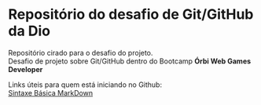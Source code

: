 # Repositório do desafio de Git/GitHub da Dio
Repositório cirado para o desafio do projeto.<br>
Desafio de projeto sobre Git/GitHub dentro do Bootcamp **Órbi Web Games Developer**

Links úteis para quem está iniciando no Github:<br>
[Sintaxe Básica MarkDown](https://www.markdownguide.org/basic-syntax/)
